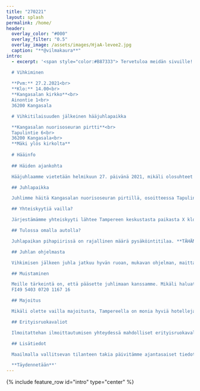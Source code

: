 ```yaml
---
title: "270221"
layout: splash
permalink: /home/
header:
  overlay_color: "#000"
  overlay_filter: "0.5"
  overlay_image: /assets/images/HjaA-levee2.jpg
  caption: "**@vilmakaura**"
intro: 
  - excerpt: '<span style="color:#B87333"> Tervetuloa meidän sivuille! Täältä löydät kaiken tarpeellisen tiedon hääjuhlaamme liittyen. </span>

  # Vihkiminen  
    
  **Pvm:** 27.2.2021<br>  
  **Klo:** 14.00<br>  
  **Kangasalan kirkko**<br>  
  Ainontie 1<br>  
  36200 Kangasala

  # Vihkitilaisuuden jälkeinen hääjuhlapaikka

  **Kangasalan nuorisoseuran pirtti**<br>  
  Tapulintie 6<br>  
  36200 Kangasala<br>
  **Mäki ylös kirkolta**
  
  # Hääinfo
  
  ## Häiden ajankohta

  Hääjuhlaamme vietetään helmikuun 27. päivänä 2021, mikäli olosuhteet sen sallivat. Tiedotamme mahdollisista muutoksista juhlapäivän lähestyessä.

  ## Juhlapaikka

  Juhlimme häitä Kangasalan nuorisoseuran pirtillä, osoitteessa Tapulintie 6. Matka kirkolta juhlapaikalle on lyhyt, vain noin 200 metriä. Juhlapaikalla on rajallisesti paikoitustilaa.

  ## Yhteiskyytiä vailla?

  Järjestämämme yhteiskyyti lähtee Tampereen keskustasta paikasta X klo 13. Ilmoitattehan osallistumisenne yhteiskyytiin juhlaan ilmoittautumisen yhteydessä.

  ## Tulossa omalla autolla?

  Juhlapaikan pihapiirissä on rajallinen määrä pysäköintitilaa. **TÄHÄN KUVA KARTASTA**

  ## Juhlan ohjelmasta

  Vihkimisen jälkeen juhla jatkuu hyvän ruoan, mukavan ohjelman, maittavan kahvin, leppoisan yhdessäolon sekä elävän musiikin merkeissä.

  ## Muistaminen

  Meille tärkeintä on, että pääsette juhlimaan kanssamme. Mikäli haluatte muistaa meitä, toivomme tavaralahjan sijasta muistamista yhteiselle häätilillemme<br>
  FI49 5403 0720 1167 16

  ## Majoitus

  Mikäli olette vailla majoitusta, Tampereella on monia hyviä hotelleja. Kuljetuksen lähtö- ja paluupaikan lähistöllä sijaitsevat esimerkiksi Scandic XXX ja Sokos Hotel YYY.

  ## Erityisruokavaliot

  Ilmoitattehan ilmoittautumisen yhteydessä mahdolliset erityisruokavaliot.

  ## Lisätiedot

  Maailmalla vallitsevan tilanteen takia päivitämme ajantasaiset tiedot hääjuhlastamme tälle sivustolle.

  **Täydennetään**'
---
```


{% include feature_row id="intro" type="center" %}
